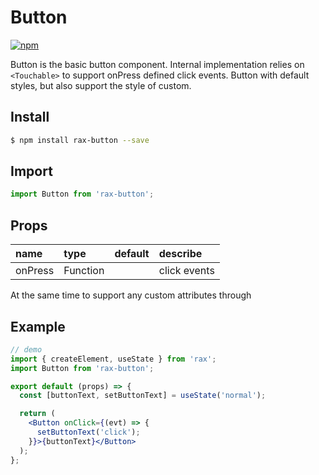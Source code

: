 # Button

[![npm](https://img.shields.io/npm/v/rax-button.svg)](https://www.npmjs.com/package/rax-button)

Button is the basic button component. Internal implementation relies on `<Touchable>` to support onPress defined click events.
Button with default styles, but also support the style of custom.


## Install

```bash
$ npm install rax-button --save
```

## Import

```jsx
import Button from 'rax-button';
```

## Props

| name      | type       | default  | describe   |
| :------ | :------- | :--- | :--- |
| onPress | Function |      | click events |

At the same time to support any custom attributes through

## Example

```jsx
// demo
import { createElement, useState } from 'rax';
import Button from 'rax-button';

export default (props) => {
  const [buttonText, setButtonText] = useState('normal');

  return (
    <Button onClick={(evt) => {
      setButtonText('click');
    }}>{buttonText}</Button>
  );
};
```